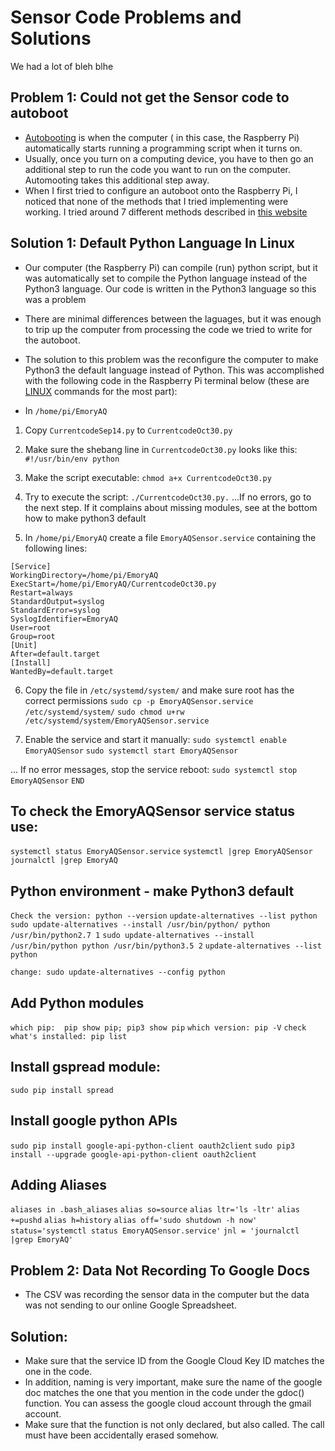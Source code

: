 # Sensor Code Problems and Solutions
We had a lot of bleh blhe 
## Problem 1: Could not get the Sensor code to autoboot
* [Autobooting](https://www.instructables.com/id/Raspberry-PI-auto-boot/) is when the computer ( in this case, the Raspberry Pi) automatically starts running a programming script when it turns on. 
* Usually, once you turn on a computing device, you have to then go an additional step to run the code you want to run on the computer. Automooting takes this additional step away. 
* When I first tried to configure an autoboot onto the Raspberry Pi, I noticed that none of the methods that I tried implementing were working. I tried around 7 different methods described in [this website](https://www.instructables.com/id/Raspberry-PI-auto-boot/)

## Solution 1: Default Python Language In Linux
* Our computer (the Raspberry Pi) can compile (run) python script, but it was automatically set to compile the Python language instead of the Python3 language. Our code is written in the Python3 language so this was a problem
* There are minimal differences between the laguages, but it was enough to trip up the computer from processing the code we tried to write for the autoboot.
* The solution to this problem was the reconfigure the computer to make Python3 the default language instead of Python. This was accomplished with the following code in the Raspberry Pi terminal below (these are [LINUX](https://computer.howstuffworks.com/question246.htm) commands for the most part):

* In `/home/pi/EmoryAQ `
1. Copy  `CurrentcodeSep14.py` to `CurrentcodeOct30.py`
2. Make sure the shebang line in `CurrentcodeOct30.py` looks like this: 
```#!/usr/bin/env python```
3. Make the script executable: 
```chmod a+x CurrentcodeOct30.py```
4. Try to execute the script: 
```./CurrentcodeOct30.py.```
...If no errors, go to the next step. If it complains about missing modules, see at the bottom how to make python3 default

5. In `/home/pi/EmoryAQ` create a file `EmoryAQSensor.service` containing the following lines:
```
[Service]
WorkingDirectory=/home/pi/EmoryAQ
ExecStart=/home/pi/EmoryAQ/CurrentcodeOct30.py
Restart=always
StandardOutput=syslog
StandardError=syslog
SyslogIdentifier=EmoryAQ
User=root
Group=root
[Unit]
After=default.target
[Install]
WantedBy=default.target
```
6. Copy the file in `/etc/systemd/system/` and make sure root has the correct permissions
```sudo cp -p EmoryAQSensor.service /etc/systemd/system/```
```sudo chmod u+rw /etc/systemd/system/EmoryAQSensor.service```

7. Enable the service and start it manually:
```sudo systemctl enable EmoryAQSensor```
```sudo systemctl start EmoryAQSensor```

... If no error messages, stop the service reboot:
```sudo systemctl stop EmoryAQSensor```
```END```

## To check the EmoryAQSensor service status use: 
```systemctl status EmoryAQSensor.service```
```systemctl |grep EmoryAQSensor```
```journalctl |grep EmoryAQ```



## Python environment - make Python3 default
```Check the version: python --version```
```update-alternatives --list python```
```sudo update-alternatives --install /usr/bin/python/ python /usr/bin/python2.7 1```
```sudo update-alternatives --install /usr/bin/python python /usr/bin/python3.5 2```
```update-alternatives --list python```

```change: sudo update-alternatives --config python```


## Add Python modules
```which pip:  pip show pip; pip3 show pip```
```which version: pip -V```
```check what's installed: pip list```

## Install gspread module:
```sudo pip install spread```

## Install google python APIs
```sudo pip install google-api-python-client oauth2client```
```sudo pip3 install --upgrade google-api-python-client oauth2client```

## Adding Aliases
```aliases in .bash_aliases```
```alias so=source```
```alias ltr='ls -ltr'```
```alias +=pushd```
```alias h=history```
```alias off='sudo shutdown -h now'```
```status='systemctl status EmoryAQSensor.service'```
```jnl = 'journalctl |grep EmoryAQ'```

## Problem 2: Data Not Recording To Google Docs
* The CSV was recording the sensor data in the computer but the data was not sending to our online Google Spreadsheet.

## Solution:
* Make sure that the service ID from the Google Cloud Key ID matches the one in the code.
* In addition, naming is very important, make sure the name of the google doc matches the one that you mention in the code under the gdoc() function. You can assess the google cloud account through the gmail account. 
* Make sure that the function is not only declared, but also called. The call must have been accidentally erased somehow. 



